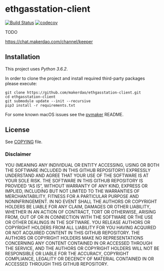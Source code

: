# ethgasstation-client

[![Build Status](https://travis-ci.org/makerdao/ethgasstation-client.svg?branch=master)](https://travis-ci.org/makerdao/ethgasstation-client)
[![codecov](https://codecov.io/gh/makerdao/ethgasstation-client/branch/master/graph/badge.svg)](https://codecov.io/gh/makerdao/ethgasstation-client)

TODO

<https://chat.makerdao.com/channel/keeper>


## Installation

This project uses *Python 3.6.2*.

In order to clone the project and install required third-party packages please execute:
```
git clone https://github.com/makerdao/ethgasstation-client.git
cd ethgasstation-client
git submodule update --init --recursive
pip3 install -r requirements.txt
```

For some known macOS issues see the [pymaker](https://github.com/makerdao/ethgasstation-client) README.


## License

See [COPYING](https://github.com/makerdao/ethgasstation-client/blob/master/COPYING) file.

### Disclaimer

YOU (MEANING ANY INDIVIDUAL OR ENTITY ACCESSING, USING OR BOTH THE SOFTWARE INCLUDED IN THIS GITHUB REPOSITORY) EXPRESSLY UNDERSTAND AND AGREE THAT YOUR USE OF THE SOFTWARE IS AT YOUR SOLE RISK.
THE SOFTWARE IN THIS GITHUB REPOSITORY IS PROVIDED “AS IS”, WITHOUT WARRANTY OF ANY KIND, EXPRESS OR IMPLIED, INCLUDING BUT NOT LIMITED TO THE WARRANTIES OF MERCHANTABILITY, FITNESS FOR A PARTICULAR PURPOSE AND NONINFRINGEMENT. IN NO EVENT SHALL THE AUTHORS OR COPYRIGHT HOLDERS BE LIABLE FOR ANY CLAIM, DAMAGES OR OTHER LIABILITY, WHETHER IN AN ACTION OF CONTRACT, TORT OR OTHERWISE, ARISING FROM, OUT OF OR IN CONNECTION WITH THE SOFTWARE OR THE USE OR OTHER DEALINGS IN THE SOFTWARE.
YOU RELEASE AUTHORS OR COPYRIGHT HOLDERS FROM ALL LIABILITY FOR YOU HAVING ACQUIRED OR NOT ACQUIRED CONTENT IN THIS GITHUB REPOSITORY. THE AUTHORS OR COPYRIGHT HOLDERS MAKE NO REPRESENTATIONS CONCERNING ANY CONTENT CONTAINED IN OR ACCESSED THROUGH THE SERVICE, AND THE AUTHORS OR COPYRIGHT HOLDERS WILL NOT BE RESPONSIBLE OR LIABLE FOR THE ACCURACY, COPYRIGHT COMPLIANCE, LEGALITY OR DECENCY OF MATERIAL CONTAINED IN OR ACCESSED THROUGH THIS GITHUB REPOSITORY. 
